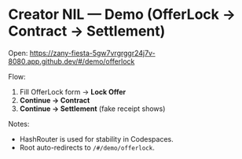 # Creator NIL — Demo (OfferLock → Contract → Settlement)

Open: https://zany-fiesta-5gw7vrgrggr24j7v-8080.app.github.dev/#/demo/offerlock

Flow:
1) Fill OfferLock form → **Lock Offer**
2) **Continue → Contract**
3) **Continue → Settlement** (fake receipt shows)

Notes:
- HashRouter is used for stability in Codespaces.
- Root auto-redirects to `/#/demo/offerlock`.
